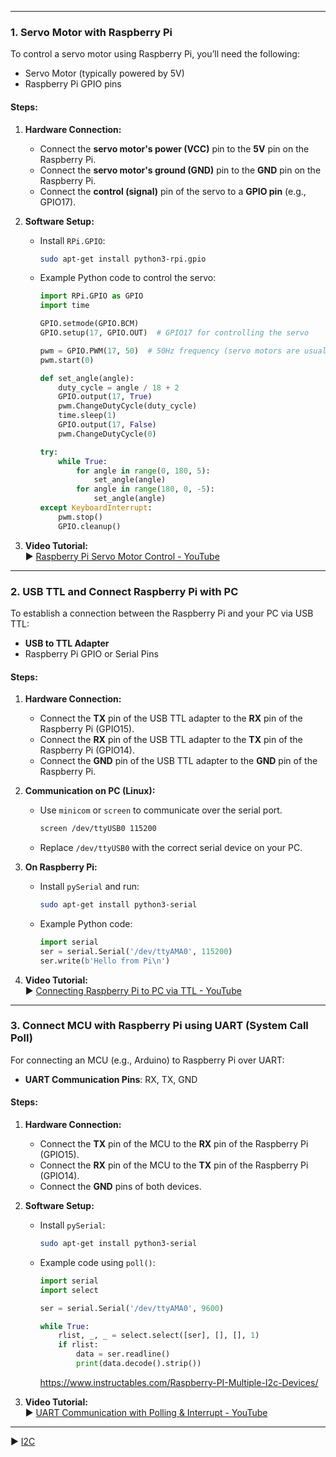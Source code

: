 
---

### 1. **Servo Motor with Raspberry Pi**
To control a servo motor using Raspberry Pi, you’ll need the following:
- Servo Motor (typically powered by 5V)
- Raspberry Pi GPIO pins

#### Steps:
1. **Hardware Connection:**
   - Connect the **servo motor's power (VCC)** pin to the **5V** pin on the Raspberry Pi.
   - Connect the **servo motor's ground (GND)** pin to the **GND** pin on the Raspberry Pi.
   - Connect the **control (signal)** pin of the servo to a **GPIO pin** (e.g., GPIO17).

2. **Software Setup:**
   - Install `RPi.GPIO`:
     ```bash
     sudo apt-get install python3-rpi.gpio
     ```
   - Example Python code to control the servo:
     ```python
     import RPi.GPIO as GPIO
     import time

     GPIO.setmode(GPIO.BCM)
     GPIO.setup(17, GPIO.OUT)  # GPIO17 for controlling the servo

     pwm = GPIO.PWM(17, 50)  # 50Hz frequency (servo motors are usually controlled at 50Hz)
     pwm.start(0)

     def set_angle(angle):
         duty_cycle = angle / 18 + 2
         GPIO.output(17, True)
         pwm.ChangeDutyCycle(duty_cycle)
         time.sleep(1)
         GPIO.output(17, False)
         pwm.ChangeDutyCycle(0)

     try:
         while True:
             for angle in range(0, 180, 5):
                 set_angle(angle)
             for angle in range(180, 0, -5):
                 set_angle(angle)
     except KeyboardInterrupt:
         pwm.stop()
         GPIO.cleanup()
     ```

3. **Video Tutorial:**  
   ▶ [Raspberry Pi Servo Motor Control - YouTube](https://www.youtube.com/watch?v=xHDT4CwjUQE&utm)

---

### 2. **USB TTL and Connect Raspberry Pi with PC**
To establish a connection between the Raspberry Pi and your PC via USB TTL:
- **USB to TTL Adapter**
- Raspberry Pi GPIO or Serial Pins

#### Steps:
1. **Hardware Connection:**
   - Connect the **TX** pin of the USB TTL adapter to the **RX** pin of the Raspberry Pi (GPIO15).
   - Connect the **RX** pin of the USB TTL adapter to the **TX** pin of the Raspberry Pi (GPIO14).
   - Connect the **GND** pin of the USB TTL adapter to the **GND** pin of the Raspberry Pi.

2. **Communication on PC (Linux):**
   - Use `minicom` or `screen` to communicate over the serial port.
     ```bash
     screen /dev/ttyUSB0 115200
     ```
   - Replace `/dev/ttyUSB0` with the correct serial device on your PC.

3. **On Raspberry Pi:**
   - Install `pySerial` and run:
     ```bash
     sudo apt-get install python3-serial
     ```
   - Example Python code:
     ```python
     import serial
     ser = serial.Serial('/dev/ttyAMA0', 115200)
     ser.write(b'Hello from Pi\n')
     ```

4. **Video Tutorial:**  
   ▶ [Connecting Raspberry Pi to PC via TTL - YouTube](https://m.youtube.com/watch?t=94s&v=AeaBQBoi3MQ&utm)

---

### 3. **Connect MCU with Raspberry Pi using UART (System Call Poll)**
For connecting an MCU (e.g., Arduino) to Raspberry Pi over UART:
- **UART Communication Pins**: RX, TX, GND

#### Steps:
1. **Hardware Connection:**
   - Connect the **TX** pin of the MCU to the **RX** pin of the Raspberry Pi (GPIO15).
   - Connect the **RX** pin of the MCU to the **TX** pin of the Raspberry Pi (GPIO14).
   - Connect the **GND** pins of both devices.

2. **Software Setup:**
   - Install `pySerial`:
     ```bash
     sudo apt-get install python3-serial
     ```
   - Example code using `poll()`:
     ```python
     import serial
     import select

     ser = serial.Serial('/dev/ttyAMA0', 9600)

     while True:
         rlist, _, _ = select.select([ser], [], [], 1)
         if rlist:
             data = ser.readline()
             print(data.decode().strip())
     ```
     https://www.instructables.com/Raspberry-PI-Multiple-I2c-Devices/

3. **Video Tutorial:**  
   ▶ [UART Communication with Polling & Interrupt - YouTube](https://www.youtube.com/watch?v=wC9a0IkPA1A&utm_)

---
   ▶ [I2C](https://www.instructables.com/Raspberry-PI-Multiple-I2c-Devices/)
